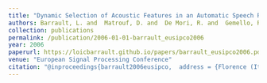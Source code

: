```yaml
---
title: "Dynamic Selection of Acoustic Features in an Automatic Speech Recognition System"
authors: Barrault, L. and  Matrouf, D. and  De Mori, R. and  Gemello, R. and  and Mana, F.
collection: publications
permalink: /publication/2006-01-01-barrault_eusipco2006
year: 2006
paperurl: https://loicbarrault.github.io/papers/barrault_eusipco2006.pdf
venue: "European Signal Processing Conference"
citation: "@inproceedings{barrault2006eusipco,  address = {Florence (Italy)},  articletitle = {European Signal Processing Conference},  author = {Barrault, L. and  Matrouf, D. and  De Mori, R. and  Gemello, R. and  and Mana, F.},  booktitle = {European Signal Processing Conference},  category = {ACTI},  city = {Florence},  country = {Italy},  title = {Dynamic Selection of Acoustic Features in an Automatic Speech Recognition System},  url = {https://loicbarrault.github.io/papers/barrault_eusipco2006.pdf},  year = {2006} }  "
---
```

